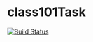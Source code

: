 # class101Task
[![Build Status](https://travis-ci.org/jungguji/class101Task.svg?branch=main)](https://travis-ci.org/jungguji/class101Task)